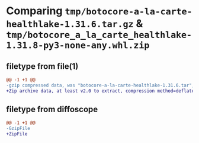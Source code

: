 # Comparing `tmp/botocore-a-la-carte-healthlake-1.31.6.tar.gz` & `tmp/botocore_a_la_carte_healthlake-1.31.8-py3-none-any.whl.zip`

## filetype from file(1)

```diff
@@ -1 +1 @@
-gzip compressed data, was "botocore-a-la-carte-healthlake-1.31.6.tar", last modified: Thu Jul 20 01:20:16 2023, max compression
+Zip archive data, at least v2.0 to extract, compression method=deflate
```

## filetype from diffoscope

```diff
@@ -1 +1 @@
-GzipFile
+ZipFile
```

